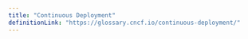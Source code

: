 ```yaml
---
title: "Continuous Deployment"
definitionLink: "https://glossary.cncf.io/continuous-deployment/"
---
```

